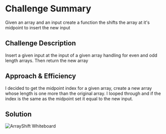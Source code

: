# Challenge Summary
Given an array and an input create a function the shifts the array at it's midpoint to insert the new input

## Challenge Description
Insert a given input at the input of a given array handling for even and odd length arrays. Then return the new array

## Approach & Efficiency
I decided to get the midpoint index for a given array, create a new array whose length is one more than the original array. I looped through and if the index is the same as the midpoint set it equal to the new input.

## Solution
![ArrayShift Whiteboard](../../../assets/arrayShift-whiteboard.jpg)
